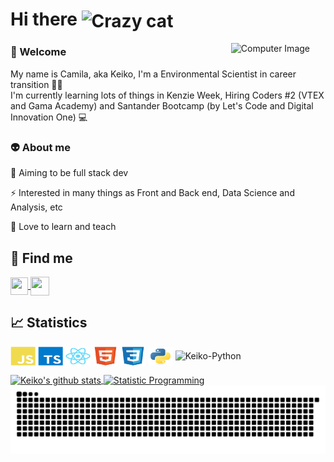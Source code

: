 # Hi there <img width="65" align="center" src="https://emojis.slackmojis.com/emojis/images/1618639623/31011/meow_bongo-keyboard.gif?1618639623" alt="Crazy cat" />
<img align="right" width="30%" src=https://plus-app.studos.com.br/images/login.png alt="Computer Image">


### 🌟 Welcome

<p>
  My name is Camila, aka Keiko, I'm a Environmental Scientist in career transition 👩‍🔬
</br>
  I'm currently learning lots of things in Kenzie Week, Hiring Coders #2 (VTEX and Gama Academy) and Santander Bootcamp (by Let's Code and Digital Innovation One) 💻
</p>

### :alien: About me


 🚀 Aiming to be full stack dev

 ⚡ Interested in many things as Front and Back end, Data Science and Analysis, etc

 🌱  Love to learn and teach


## 🤍 Find me
<p align="left">
<a href="https://www.linkedin.com/in/camilakeikomaeda/" target="_blank">
  <img align="center" height="28" width="28" src="https://github.com/mishmanners/MishManners/blob/master/socials/transparent-Linkedin-logo-icon.png" target="_blank" >
  </a>  
  <a href = "mailto:camilakeikosm@gmail.com">
    <img align="center" height="30" width="30" src="https://user-images.githubusercontent.com/85080130/124374881-1e25a500-dc75-11eb-8299-a8fc07eab2ff.png" target="_blank">
  </a>
</p>



## :chart_with_upwards_trend: Statistics 

<div>
<p>
  <img align="center" alt="Keiko-Js" height="30" width="40" src="https://raw.githubusercontent.com/devicons/devicon/master/icons/javascript/javascript-plain.svg">
  <img align="center" alt="Keiko-Ts" height="30" width="40" src="https://raw.githubusercontent.com/devicons/devicon/master/icons/typescript/typescript-plain.svg">
  <img align="center" alt="Keiko-React" height="30" width="40" src="https://raw.githubusercontent.com/devicons/devicon/master/icons/react/react-original.svg">
  <img align="center" alt="Keiko-HTML" height="30" width="40" src="https://raw.githubusercontent.com/devicons/devicon/master/icons/html5/html5-original.svg">
  <img align="center" alt="Keiko-CSS" height="30" width="40" src="https://raw.githubusercontent.com/devicons/devicon/master/icons/css3/css3-original.svg">
  <img align="center" alt="Keiko-Python" height="30" width="40" src="https://raw.githubusercontent.com/devicons/devicon/master/icons/python/python-original.svg">
  <img align="center" alt="Keiko-Python" height="30" width="40" src="https://download.logo.wine/logo/MySQL/MySQL-Logo.wine.png" alt="MySQL" />
  
</p>
</div>

  <a href="https://github.com/cahkei">
  <img align="center" height="170em" src="https://github-readme-stats.vercel.app/api?username=cahkei&theme=blueberry&show_icons=true&include_all_commits=true&count_private=true" alt="Keiko's github stats"/>
  <img align="center"  height="170em" src="https://github-readme-stats.vercel.app/api/top-langs/?username=cahkei&layout=compact&theme=blueberry" alt="Statistic Programming"/>

<img src="https://github.com/cahkei/cahkei/blob/output/github-contribution-grid-snake.svg" alt="SnaKeiko" />



<!--
**cahkei/cahkei** is a ✨ _special_ ✨ repository because its `README.md` (this file) appears on your GitHub profile.

Here are some ideas to get you started:

- 🔭 I’m currently working on ...
- 🌱 I’m currently learning ...
- 👯 I’m looking to collaborate on ...
- 🤔 I’m looking for help with ...
- 💬 Ask me about ...
- 📫 How to reach me: ...
- 😄 Pronouns: ...
- ⚡ Fun fact: ...
-->
